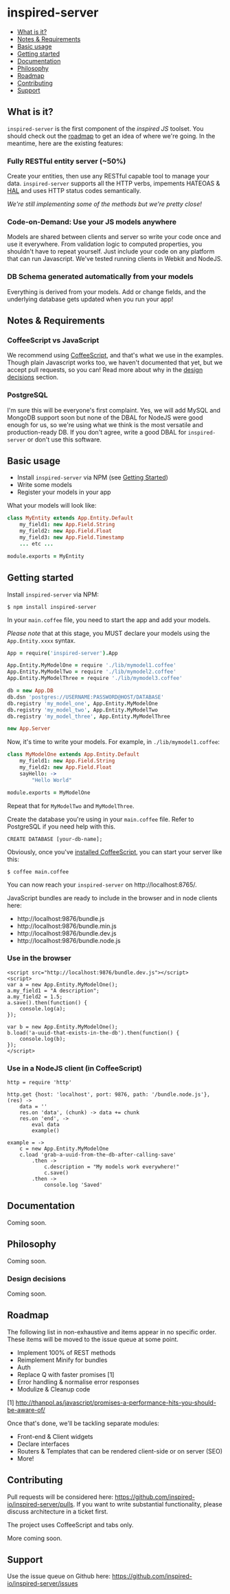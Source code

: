 # inspired-server

* [What is it?](#what-is-it)
* [Notes & Requirements](#notes--requirements)
* [Basic usage](#basic-usage)
* [Getting started](#getting-started)
* [Documentation](#documentation)
* [Philosophy](#philosophy)
* [Roadmap](#roadmap)
* [Contributing](#contributing)
* [Support](#support)

## What is it?
`inspired-server` is the first component of the _inspired JS_ toolset.
You should check out the [roadmap](#roadmap) to get an idea of where we're going.
In the meantime, here are the existing features:

### Fully RESTful entity server (~50%)
Create your entities, then use any RESTful capable tool to manage your data.
`inspired-server` supports all the HTTP verbs, impements HATEOAS &
[HAL](http://tools.ietf.org/html/draft-kelly-json-hal-06)
and uses HTTP status codes semantically.

_We're still implementing some of the methods but we're pretty close!_

### Code-on-Demand: Use your JS models anywhere
Models are shared between clients and server so write your code once and use it everywhere.
From validation logic to computed properties, you shouldn't have to repeat yourself.
Just include your code on any platform that can run Javascript.
We've tested running clients in Webkit and NodeJS.

### DB Schema generated automatically from your models
Everything is derived from your models. Add or change fields,
and the underlying database gets updated when you run your app!

## Notes & Requirements

### CoffeeScript vs JavaScript

We recommend using [CoffeeScript](coffeescript.org), and that's what we use in the examples. Though plain Javascript works too, we haven't documented that yet, but we accept pull requests, so you can! Read more about why in the [design decisions](#design-decisions) section.

### PostgreSQL

I'm sure this will be everyone's first complaint. Yes, we will add MySQL and MongoDB
support soon but none of the DBAL for NodeJS were good enough for us, so we're using
what we think is the most versatile and production-ready DB. If you don't agree, write
a good DBAL for `inspired-server` or don't use this software.

## Basic usage

* Install `inspired-server` via NPM (see [Getting Started](#getting-started))
* Write some models
* Register your models in your app

What your models will look like:

```coffeescript
class MyEntity extends App.Entity.Default
	my_field1: new App.Field.String
	my_field2: new App.Field.Float
	my_field3: new App.Field.Timestamp
	... etc ...

module.exports = MyEntity
```

## Getting started

<!--
To make getting started easy, we've put together some downloadable examples here:
https://github.com/inspired-io/inspired-server-examples
-->

Install `inspired-server` via NPM:

```
$ npm install inspired-server
```

In your `main.coffee` file, you need to start the app and add your models.

*Please note* that at this stage, you MUST declare your models
using the `App.Entity.xxxx` syntax.

```coffeescript
App = require('inspired-server').App

App.Entity.MyModelOne = require './lib/mymodel1.coffee'
App.Entity.MyModelTwo = require './lib/mymodel2.coffee'
App.Entity.MyModelThree = require './lib/mymodel3.coffee'

db = new App.DB
db.dsn 'postgres://USERNAME:PASSWORD@HOST/DATABASE'
db.registry 'my_model_one', App.Entity.MyModelOne
db.registry 'my_model_two', App.Entity.MyModelTwo
db.registry 'my_model_three', App.Entity.MyModelThree

new App.Server
```

Now, it's time to write your models. For example, in `./lib/mymodel1.coffee`:

```coffeescript
class MyModelOne extends App.Entity.Default
	my_field1: new App.Field.String
	my_field2: new App.Field.Float
	sayHello: ->
		"Hello World"

module.exports = MyModelOne
```

Repeat that for `MyModelTwo` and `MyModelThree`.

Create the database you're using in your `main.coffee` file.
Refer to PostgreSQL if you need help with this.

```
CREATE DATABASE [your-db-name];
```

Obviously, once you've [installed CoffeeScript](http://coffeescript.org/#installation),
you can start your server like this:

```
$ coffee main.coffee
```

You can now reach your `inspired-server` on http://localhost:8765/.

JavaScript bundles are ready to include in the browser and in node clients here:
* http://localhost:9876/bundle.js
* http://localhost:9876/bundle.min.js
* http://localhost:9876/bundle.dev.js
* http://localhost:9876/bundle.node.js

### Use in the browser

```
<script src="http://localhost:9876/bundle.dev.js"></script>
<script>
var a = new App.Entity.MyModelOne();
a.my_field1 = "A description";
a.my_field2 = 1.5;
a.save().then(function() {
	console.log(a);
});

var b = new App.Entity.MyModelOne();
b.load('a-uuid-that-exists-in-the-db').then(function() {
	console.log(b);
});
</script>
```

### Use in a NodeJS client (in CoffeeScript)

```
http = require 'http'

http.get {host: 'localhost', port: 9876, path: '/bundle.node.js'}, (res) ->
	data = ''
	res.on 'data', (chunk) -> data += chunk
	res.on 'end', ->
		eval data
		example()

example = ->
	c = new App.Entity.MyModelOne
	c.load 'grab-a-uuid-from-the-db-after-calling-save'
		.then ->
			c.description = "My models work everywhere!"
			c.save()
		.then ->
			console.log 'Saved'
```


## Documentation

Coming soon.

## Philosophy

Coming soon.

### Design decisions

Coming soon.

## Roadmap

The following list in non-exhaustive and items appear in no specific order.
These items will be moved to the issue queue at some point.

* Implement 100% of REST methods
* Reimplement Minify for bundles
* Auth
* Replace Q with faster promises [1]
* Error handling & normalise error responses
* Modulize & Cleanup code

[1] http://thanpol.as/javascript/promises-a-performance-hits-you-should-be-aware-of/

Once that's done, we'll be tackling separate modules:

* Front-end & Client widgets
* Declare interfaces
* Routers & Templates that can be rendered client-side or on server (SEO)
* More!

## Contributing

Pull requests will be considered here: https://github.com/inspired-io/inspired-server/pulls.
If you want to write substantial functionality, please discuss architecture in a ticket first.

The project uses CoffeeScript and tabs only.

More coming soon.

## Support

Use the issue queue on Github here: https://github.com/inspired-io/inspired-server/issues